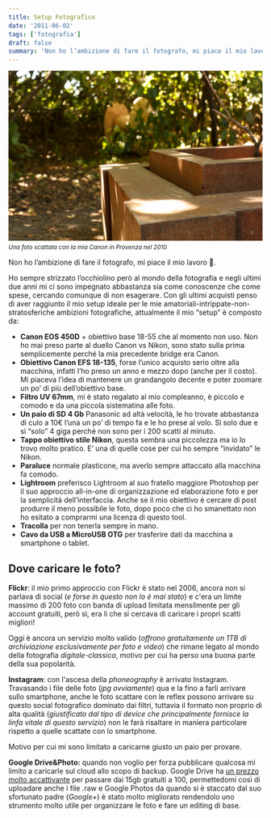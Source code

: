 ```yaml
---
title: Setup Fotografico
date: '2011-06-02'
tags: ['fotografia']
draft: false
summary: 'Non ho l’ambizione di fare il fotografo, mi piace il mio lavoro 🙂.'
---
```


![Una foto scattata con la mia Canon in Provenza nel 2010](https://github.com/moebiusmania/blog-assets/blob/master/images/2011/IMG_2036.CR2.jpg?raw=true) <small>_Una foto scattata con la mia Canon in Provenza nel 2010_</small>

Non ho l’ambizione di fare il fotografo, mi piace il mio lavoro 🙂.

Ho sempre strizzato l’occhiolino però al mondo della fotografia e negli ultimi due anni mi ci sono impegnato abbastanza sia come conoscenze che come spese, cercando comunque di non esagerare. Con gli ultimi acquisti penso di aver raggiunto il mio setup ideale per le mie amatoriali-intrippate-non-stratosferiche ambizioni fotografiche, attualmente il mio “setup” è composto da:

- **Canon EOS 450D** + obiettivo base 18-55 che al momento non uso. Non ho mai preso parte al duello Canon vs Nikon, sono stato sulla prima semplicemente perché la mia precedente bridge era Canon.
- **Obiettivo Canon EFS 18-135**, forse l’unico acquisto serio oltre alla macchina, infatti l’ho preso un anno e mezzo dopo (anche per il costo). Mi piaceva l’idea di mantenere un grandangolo decente e poter zoomare un po’ di più dell’obiettivo base.
- **Filtro UV 67mm**, mi è stato regalato al mio compleanno, è piccolo e comodo e da una piccola sistematina alle foto.
- **Un paio di SD 4 Gb** Panasonic ad altà velocità, le ho trovate abbastanza di culo a 10€ l’una un po’ di tempo fa e le ho prese al volo. Sì solo due e sì “solo” 4 giga perché non sono per i 200 scatti al minuto.
- **Tappo obiettivo stile Nikon**, questa sembra una piccolezza ma io lo trovo molto pratico. E’ una di quelle cose per cui ho sempre “invidato” le Nikon.
- **Paraluce** normale plasticone, ma averlo sempre attaccato alla macchina fa comodo.
- **Lightroom** preferisco Lightroom al suo fratello maggiore Photoshop per il suo approccio all-in-one di organizzazione ed elaborazione foto e per la semplicità dell’interfaccia. Anche se il mio obiettivo è cercare di post produrre il meno possibile le foto, dopo poco che ci ho smanettato non ho esitato a comprarmi una licenza di questo tool.
- **Tracolla** per non tenerla sempre in mano.
- **Cavo da USB a MicroUSB OTG** per trasferire dati da macchina a smartphone o tablet.

## Dove caricare le foto?

**Flickr**: il mio primo approccio con Flickr è stato nel 2006, ancora non si parlava di social (_e forse in questo non lo è mai stato_) e c'era un limite massimo di 200 foto con banda di upload limitata mensilmente per gli account gratuiti, però sì, era li che si cercava di caricare i propri scatti migliori!

Oggi è ancora un servizio molto valido (_offrono gratuitamente un 1TB di archiviazione esclusivamente per foto e video_) che rimane legato al mondo della fotografia _digitale-classica_, motivo per cui ha perso una buona parte della sua popolarità.

<!-- <a data-flickr-embed="true" data-header="true" data-footer="true" href="https://www.flickr.com/photos/moebius06/6200601778/in/dateposted-public/" title="San Michele - Pavia"><img src="https://farm7.staticflickr.com/6022/6200601778_915613aba4_z.jpg" width="640" height="427" alt="San Michele - Pavia"></a><script async src="//embedr.flickr.com/assets/client-code.js" charset="utf-8"></script> -->

**Instagram**: con l'ascesa della _phoneography_ è arrivato Instagram. Travasando i file delle foto (_jpg ovviamente_) qua e la fino a farli arrivare sullo smartphone, anche le foto scattare con le reflex possono arrivare su questo social fotografico dominato dai filtri, tuttavia il formato non proprio di alta qualità (_giustificato dal tipo di device che principalmente fornisce la linfa vitale di questo servizio_) non le farà risaltare in maniera particolare rispetto a quelle scattate con lo smartphone.

Motivo per cui mi sono limitato a caricarne giusto un paio per provare.

**Google Drive&Photo:** quando non voglio per forza pubblicare qualcosa mi limito a caricarle sul cloud allo scopo di backup. Google Drive ha [un prezzo molto accattivante](https://www.google.com/drive/pricing/) per passare dai 15gb gratuiti a 100, permettedomi così di uploadare anche i file .raw e Google Photos da quando si è staccato dal suo sfortunato padre (_Google+_) è stato molto migliorato rendendolo uno strumento molto utile per organizzare le foto e fare un editing di base.
